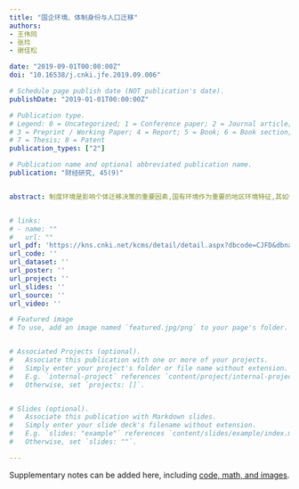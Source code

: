 ```yaml
---
title: "国企环境、体制身份与人口迁移"
authors:
- 王伟同
- 张玲
- 谢佳松

date: "2019-09-01T00:00:00Z"
doi: "10.16538/j.cnki.jfe.2019.09.006"

# Schedule page publish date (NOT publication's date).
publishDate: "2019-01-01T00:00:00Z"

# Publication type.
# Legend: 0 = Uncategorized; 1 = Conference paper; 2 = Journal article;
# 3 = Preprint / Working Paper; 4 = Report; 5 = Book; 6 = Book section;
# 7 = Thesis; 8 = Patent
publication_types: ["2"]

# Publication name and optional abbreviated publication name.
publication: "财经研究, 45(9)"


abstract: 制度环境是影响个体迁移决策的重要因素,国有环境作为重要的地区环境特征,其如何影响人力资本的自由流动是有待检验的重要命题。文章通过匹配中国劳动力动态调查（CLDS）与中国工业企业数据库,利用出生户籍和家庭背景定义体制身份,实证分析发现:国企比重对不同体制身份个体迁移行为的影响存在异质性。城市国企环境会吸聚本地具有体制身份的高学历人群,而对低学历人群和没有体制身份的高学历人群则缺乏这种吸聚效应。从迁移行为的发生年龄看,20—30岁初次就业阶段群体的迁移行为,更易受国企环境和体制身份的影响。体制身份的这种影响在1998年国企改革之前更加明显,改革之后尽管还存在影响但影响程度显著下降,表明国企改革降低了国有环境对个体迁移行为的影响。为了克服内生性并阐释国企环境的长期影响,文章使用建国初期苏联援建中国项目作为国企指标的工具变量,两阶段估计结果显示上述结论依然稳健。文章研究结论表明,传统国企环境导致了不同体制身份个体的差异化迁移行为,影响了人力资本市场化流动,而国企改革有助于改善人力资本的合理配置。 


# links:
# - name: ""
#   url: ""
url_pdf: 'https://kns.cnki.net/kcms/detail/detail.aspx?dbcode=CJFD&dbname=CJFDLAST2019&filename=CJYJ201909006&uniplatform=NZKPT&v=EunI-UbcFC09ys4DK7cvI6EGZN3Oqgib3hyUXv-j3w1V_1STBfSKUiy6wwpW4CNY'
url_code: ''
url_dataset: ''
url_poster: ''
url_project: ''
url_slides: ''
url_source: ''
url_video: ''

# Featured image
# To use, add an image named `featured.jpg/png` to your page's folder. 


# Associated Projects (optional).
#   Associate this publication with one or more of your projects.
#   Simply enter your project's folder or file name without extension.
#   E.g. `internal-project` references `content/project/internal-project/index.md`.
#   Otherwise, set `projects: []`.


# Slides (optional).
#   Associate this publication with Markdown slides.
#   Simply enter your slide deck's filename without extension.
#   E.g. `slides: "example"` references `content/slides/example/index.md`.
#   Otherwise, set `slides: ""`.

---
```


Supplementary notes can be added here, including [code, math, and images](https://wowchemy.com/docs/writing-markdown-latex/).
